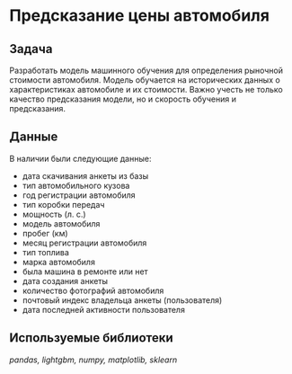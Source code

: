 # Предсказание цены автомобиля

## Задача

Разработать модель машинного обучения для определения рыночной стоимости автомобиля. Модель обучается на исторических данных о характеристиках автомобиле и их стоимости. Важно учесть не только качество предсказания модели, но и скорость обучения и предсказания.

## Данные

В наличии были следующие данные:
- дата скачивания анкеты из базы
- тип автомобильного кузова
- год регистрации автомобиля
- тип коробки передач
- мощность (л. с.)
- модель автомобиля
- пробег (км)
- месяц регистрации автомобиля
- тип топлива
- марка автомобиля
- была машина в ремонте или нет
- дата создания анкеты
- количество фотографий автомобиля
- почтовый индекс владельца анкеты (пользователя)
- дата последней активности пользователя

## Используемые библиотеки
*pandas, lightgbm, numpy, matplotlib, sklearn*
